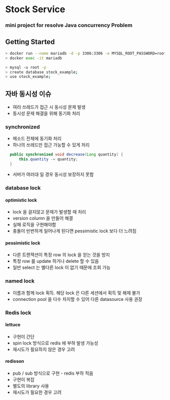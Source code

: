 # Stock Service

### mini project for resolve Java concurrency Problem

## Getting Started

```bash
> docker run --name mariadb -d -p 3306:3306 -e MYSQL_ROOT_PASSWORD=root mariadb
> docker exec -it mariadb

> mysql -u root -p
> create database stock_example;
> use stock_example;
```

## 자바 동시성 이슈

- 여러 쓰레드가 접근 시 동시성 문제 발생
- 동시성 문제 해결을 위해 동기화 처리

### synchronized

- 메소드 전체에 동기화 처리
- 하나의 쓰레드만 접근 가능할 수 있게 처리

 ```java
   public synchronized void decrease(Long quantity) {
       this.quantity -= quantity;
   }
``` 
- 서버가 여러대 일 경우 동시성 보장하지 못함


### database lock
#### optimistic lock
- lock 을 걸지않고 문제가 발생할 때 처리
- version column 을 만들어 해결
- 실패 로직을 구현해야함
- 충돌이 빈번하게 일어나게 된다면 pessimistic lock 보다 더 느려짐
#### pessimistic lock
- 다른 트랜잭션이 특정 row 의 lock 을 얻는 것을 방지
- 특정 row 를 update 하거나 delete 할 수 있음
- 일반 select 는 별다른 lock 이 없기 때문에 조회 가능
### named lock
- 이름과 함께 lock 획득. 해당 lock 은 다른 세션에서 획득 및 해제 불가
- connection pool 을 다수 차지할 수 있어 다른 datasource 사용 권장

### Redis lock
#### lettuce
- 구현이 간단
- spin lock 방식으로 redis 에 부하 발생 가능성
- 재시도가 필요하지 않은 경우 고려
#### redisson
- pub / sub 방식으로 구현 - redis 부하 적음
- 구현이 복잡
- 별도의 library 사용
- 재시도가 필요한 경우 고려